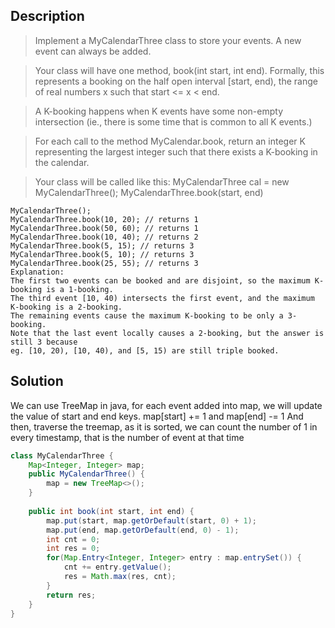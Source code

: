 ## Description
>Implement a MyCalendarThree class to store your events. A new event can always be added.

>Your class will have one method, book(int start, int end). Formally, this represents a booking on the half open interval [start, end), the range of real numbers x such that start <= x < end.

>A K-booking happens when K events have some non-empty intersection (ie., there is some time that is common to all K events.)

>For each call to the method MyCalendar.book, return an integer K representing the largest integer such that there exists a K-booking in the calendar.

>Your class will be called like this: MyCalendarThree cal = new MyCalendarThree(); MyCalendarThree.book(start, end)

```
MyCalendarThree();
MyCalendarThree.book(10, 20); // returns 1
MyCalendarThree.book(50, 60); // returns 1
MyCalendarThree.book(10, 40); // returns 2
MyCalendarThree.book(5, 15); // returns 3
MyCalendarThree.book(5, 10); // returns 3
MyCalendarThree.book(25, 55); // returns 3
Explanation: 
The first two events can be booked and are disjoint, so the maximum K-booking is a 1-booking.
The third event [10, 40) intersects the first event, and the maximum K-booking is a 2-booking.
The remaining events cause the maximum K-booking to be only a 3-booking.
Note that the last event locally causes a 2-booking, but the answer is still 3 because
eg. [10, 20), [10, 40), and [5, 15) are still triple booked.
```

## Solution

We can use TreeMap in java, for each event added into map, we will update the value of start and end keys.
map[start] += 1 and map[end] -= 1
And then, traverse the treemap, as it is sorted, we can count the number of 1 in every timestamp, that is the number of event at that time

```java
class MyCalendarThree {
    Map<Integer, Integer> map;
    public MyCalendarThree() {
        map = new TreeMap<>();
    }
    
    public int book(int start, int end) {
        map.put(start, map.getOrDefault(start, 0) + 1);
        map.put(end, map.getOrDefault(end, 0) - 1);
        int cnt = 0;
        int res = 0;
        for(Map.Entry<Integer, Integer> entry : map.entrySet()) {
            cnt += entry.getValue();
            res = Math.max(res, cnt);
        }
        return res;
    }
}
```
